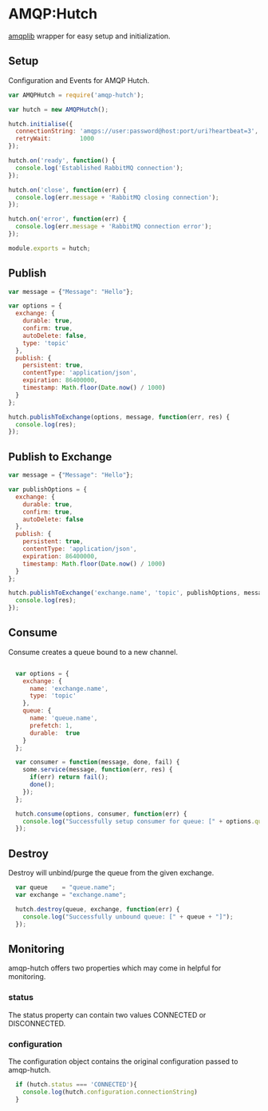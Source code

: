 # AMQP:Hutch
[amqplib](https://www.npmjs.com/package/amqplib) wrapper for easy setup and initialization.

## Setup
Configuration and Events for AMQP Hutch.
```javascript
var AMQPHutch = require('amqp-hutch');

var hutch = new AMQPHutch();

hutch.initialise({
  connectionString: 'amqps://user:password@host:port/uri?heartbeat=3',
  retryWait:        1000
});

hutch.on('ready', function() {
  console.log('Established RabbitMQ connection');
});

hutch.on('close', function(err) {
  console.log(err.message + 'RabbitMQ closing connection');
});

hutch.on('error', function(err) {
  console.log(err.message + 'RabbitMQ connection error');
});

module.exports = hutch;
```

## Publish
```javascript
var message = {"Message": "Hello"};

var options = {
  exchange: {
    durable: true,
    confirm: true,
    autoDelete: false,
    type: 'topic'
  },
  publish: {
    persistent: true,
    contentType: 'application/json',
    expiration: 86400000,
    timestamp: Math.floor(Date.now() / 1000)
  }
};

hutch.publishToExchange(options, message, function(err, res) {
  console.log(res);
});
```


## Publish to Exchange
```javascript
var message = {"Message": "Hello"};

var publishOptions = {
  exchange: {
    durable: true,
    confirm: true,
    autoDelete: false
  },
  publish: {
    persistent: true,
    contentType: 'application/json',
    expiration: 86400000,
    timestamp: Math.floor(Date.now() / 1000)
  }
};

hutch.publishToExchange('exchange.name', 'topic', publishOptions, message, function(err, res) {
  console.log(res);
});
```

## Consume
Consume creates a queue bound to a new channel.
```javascript

  var options = {
    exchange: {
      name: 'exchange.name',
      type: 'topic'
    },
    queue: {
      name: 'queue.name',
      prefetch: 1,
      durable:  true
    }
  };

  var consumer = function(message, done, fail) {
    some.service(message, function(err, res) {
      if(err) return fail();    
      done();
    });
  };

  hutch.consume(options, consumer, function(err) {
    console.log("Successfully setup consumer for queue: [" + options.queue + "]");
  });
```

## Destroy
Destroy will unbind/purge the queue from the given exchange.
```javascript
  var queue    = "queue.name";
  var exchange = "exchange.name";

  hutch.destroy(queue, exchange, function(err) {
    console.log("Successfully unbound queue: [" + queue + "]");
  });
 ```

## Monitoring

amqp-hutch offers two properties which may come in helpful for monitoring.

### status
The status property can contain two values CONNECTED or DISCONNECTED.

### configuration
The configuration object contains the original configuration passed to amqp-hutch.


```javascript
  if (hutch.status === 'CONNECTED'){
    console.log(hutch.configuration.connectionString)
  }
 ```
